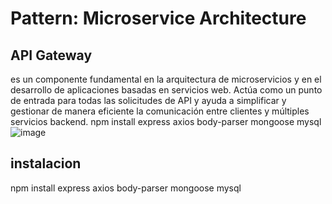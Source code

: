# Pattern: Microservice Architecture
## API Gateway 
es un componente fundamental en la arquitectura de microservicios y en el desarrollo de aplicaciones basadas en servicios web. Actúa como un punto de entrada para todas las solicitudes de API y ayuda a simplificar y gestionar de manera eficiente la comunicación entre clientes y múltiples servicios backend.
npm install express axios body-parser mongoose mysql
![image](https://github.com/josue-vy/API-GATEWAY-microservice/assets/82143374/60213918-0919-47fc-a2bb-c635123196b2)

## instalacion
npm install express axios body-parser mongoose mysql
